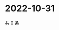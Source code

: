 # 2022-10-31

共 0 条

<!-- BEGIN WEIBO -->
<!-- 最后更新时间 Mon Oct 31 2022 23:18:35 GMT+0800 (China Standard Time) -->

<!-- END WEIBO -->
